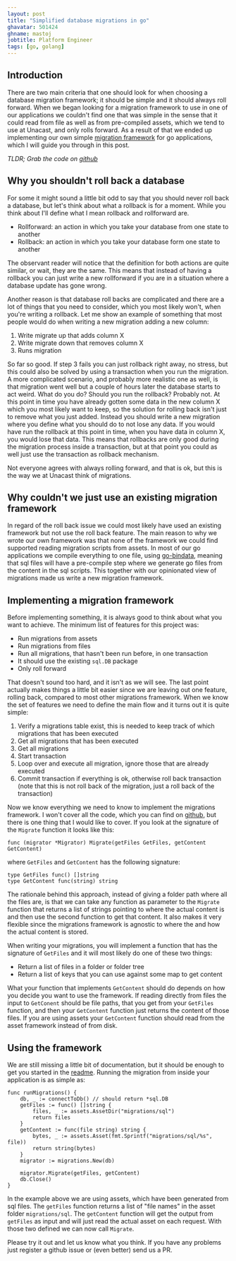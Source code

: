 ```yaml
---
layout: post
title: "Simplified database migrations in go"
ghavatar: 501424
ghname: mastoj
jobtitle: Platform Engineer
tags: [go, golang]
---
```


## Introduction

There are two main criteria that one should look for when choosing a database migration framework; it should be simple and it should always roll forward. When we began looking for a migration framework to use in one of our applications we couldn't find one that was simple in the sense that it could read from file as well as from pre-compiled assets, which we tend to use at Unacast, and only rolls forward. As a result of that we ended up implementing our own simple [migration framework](https://github.com/unacast/migrations) for go applications, which I will guide you through in this post.

*TLDR; Grab the code on [github](https://github.com/unacast/migrations)*

## Why you shouldn't roll back a database

For some it might sound a little bit odd to say that you should never roll back a database, but let's think about what a rollback is for a moment. While you think about I'll define what I mean rollback and rollforward are.

* Rollforward: an action in which you take your database from one state to another
* Rollback: an action in which you take your database form one state to another

The observant reader will notice that the definition for both actions are quite similar, or wait, they are the same. This means that instead of having a rollback you can just write a new rollforward if you are in a situation where a database update has gone wrong. 

Another reason is that database roll backs are complicated and there are a lot of things that you need to consider, which you most likely won't, when you're writing a rollback. Let me show an example of something that most people would do when writing a new migration adding a new column:

1. Write migrate up that adds column X
2. Write migrate down that removes column X
3. Runs migration

So far so good. If step 3 fails you can just rollback right away, no stress, but this could also be solved by using a transaction when you run the migration. A more complicated scenario, and probably more realistic one as well, is that migration went well but a couple of hours later the database starts to act weird. What do you do? Should you run the rollback? Probably not. At this point in time you have already gotten some data in the new column X which you most likely want to keep, so the solution for rolling back isn't just to remove what you just added. Instead you should write a new migration where you define what you should do to not lose any data. If you would have run the rollback at this point in time, when you have data in column X, you would lose that data. This means that rollbacks are only good during the migration process inside a transaction, but at that point you could as well just use the transaction as rollback mechanism.

Not everyone agrees with always rolling forward, and that is ok, but this is the way we at Unacast think of migrations.

## Why couldn't we just use an existing migration framework

In regard of the roll back issue we could most likely have used an existing framework but not use the roll back feature. The main reason to why we wrote our own framework was that none of the framework we could find supported reading migration scripts from assets. In most of our go applications we compile everything to one file, using [go-bindata](https://github.com/jteeuwen/go-bindata), meaning that sql files will have a pre-compile step where we generate go files from the content in the sql scripts. This together with our opinionated view of migrations made us write a new migration framework.

## Implementing a migration framework

Before implementing something, it is always good to think about what you want to achieve. The minimum list of features for this project was:

* Run migrations from assets
* Run migrations from files
* Run all migrations, that hasn't been run before, in one transaction
* It should use the existing `sql.DB` package
* Only roll forward

That doesn't sound too hard, and it isn't as we will see. The last point actually makes things a little bit easier since we are leaving out one feature, rolling back, compared to most other migrations framework. When we know the set of features we need to define the main flow and it turns out it is quite simple:

1. Verify a migrations table exist, this is needed to keep track of which migrations that has been executed
2. Get all migrations that has been executed
3. Get all migrations
4. Start transaction
5. Loop over and execute all migration, ignore those that are already executed
6. Commit transaction if everything is ok, otherwise roll back transaction (note that this is not roll back of the migration, just a roll back of the transaction)

Now we know everything we need to know to implement the migrations framework. I won't cover all the code, which you can find on [github](https://github.com/unacast/migrations/blob/master/migrations.go), but there is one thing that I would like to cover. If you look at the signature of the `Migrate` function it looks like this:

    func (migrator *Migrator) Migrate(getFiles GetFiles, getContent GetContent) 

where `GetFiles` and `GetContent` has the following signature:

    type GetFiles func() []string
    type GetContent func(string) string

The rationale behind this approach, instead of giving a folder path where all the files are, is that we can take any function as parameter to the `Migrate` function that returns a list of strings pointing to where the actual content is and then use the second function to get that content. It also makes it very flexible since the migrations framework is agnostic to where the and how the actual content is stored. 

When writing your migrations, you will implement a function that has the signature of `GetFiles` and it will most likely do one of these two things:

* Return a list of files in a folder or folder tree
* Return a list of keys that you can use against some map to get content

What your function that implements `GetContent` should do depends on how you decide you want to use the framework. If reading directly from files the input to `GetConent` should be file paths, that you get from your `GetFiles` function, and then your `GetContent` function just returns the content of those files. If you are using assets your `GetContent` function should read from the asset framework instead of from disk.

## Using the framework

We are still missing a little bit of documentation, but it should be enough to get you started in the [readme](https://github.com/unacast/migrations). Running the migration from inside your application is as simple as: 

```
func runMigrations() {
    db, _ := connectToDb() // should return *sql.DB
    getFiles := func() []string {
        files, _ := assets.AssetDir("migrations/sql")
        return files
    }
    getContent := func(file string) string {
        bytes, _ := assets.Asset(fmt.Sprintf("migrations/sql/%s", file))
        return string(bytes)
    }
    migrator := migrations.New(db)

    migrator.Migrate(getFiles, getContent)
    db.Close()
}
```

In the example above we are using assets, which have been generated from sql files. The `getFiles` function returns a list of "file names" in the asset folder `migrations/sql`. The `getContent` function will get the output from `getFiles` as input and will just read the actual asset on each request. With those two defined we can now call `Migrate`.

Please try it out and let us know what you think. If you have any problems just register a github issue or (even better) send us a PR.